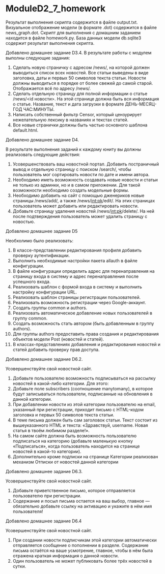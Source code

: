 # ModuleD2_7_homework
Результат выполнения скрипта содержится в файле output.txt. 
Визуальное отображение модели (в формате .dot) содержится в файле news_graph.dot. 
Скрипт для выполнения с домашним заданием находится в файле homework.py. 
База данных модели db.sqlite3 содержит результат выполнения скрипта. 

Добавлено домашнее задание D3.4.
В результате работы с модулем выполны следующие задания:

1. Сделать новую страничку с адресом /news/, на которой должен выводиться список всех новостей.
Все статьи выведены в виде заголовка, даты и первых 50 символов текста статьи.
Новости должны выводиться в порядке от более свежей до самой старой. Отображается всё по адресу /news/.
2. Сделать отдельную страницу для полной информации о статье /news/<id новости>. На этой странице должна быть вся информация о статье. Название, текст и дата загрузки в формате ДЕНЬ-МЕСЯЦ-ГОД ЧАС:МИНУТЫ.
3. Написать собственный фильтр Censor, который цензурирует нежелательную лексику в названиях и текстах статей.
4. Все новые странички должны быть частью основного шаблона default.html.

Добавлено домашнее задание D4.

В результате выполнения заданий к каждому юниту вы должны реализовать следующие действия:

1. Усовершенствовать ваш новостной портал. Добавить постраничный вывод и отдельную страницу с поиском /search/, чтобы пользователь мог сортировать новости по дате и имени автора.
2. Необходимо иметь возможность создавать новые новости и статьи не только из админки, но и в самом приложении. Для такой возможности необходимо создать модельные формы.
3. Необходимо добавить на сайт с помощью дженериков новые страницы /news/add/, а также /news/<int:pk>/edit/. На этих страницах пользователь может добавить или редактировать новости.
4. Добавьте страницу удаления новостей /news/<int:pk>/delete/. На ней после подтверждения пользователь может удалить страницу с новостью.

Добавлено домашнее задание D5

Необхолимо было реализовать:
1. В классе-представлении редактирования профиля добавить проверку аутентификации.
2. Выполнить необходимые настройки пакета allauth в файле конфигурации.
3. В файле конфигурации определить адрес для перенаправления на страницу входа в систему и адрес перенаправления после успешного входа.
4. Реализовать шаблон с формой входа в систему и выполнить настройку конфигурации URL.
5. Реализовать шаблон страницы регистрации пользователей.
6. Реализовать возможность регистрации через Google-аккаунт.
7. Создать группы common и authors.
8. Реализовать автоматическое добавление новых пользователей в группу common.
9. Создать возможность стать автором (быть добавленным в группу authors).
10. Для группы authors предоставить права создания и редактирования объектов модели Post (новостей и статей).
11. В классах-представлениях добавления и редактирования новостей и статей добавить проверку прав доступа.

Добавлено домашнее задание D6.2.

Усовершенствуйте свой новостной сайт.
1. Добавьте пользователю возможность подписываться на рассылку новостей в какой-либо категории. Для этого:
2. Добавьте поле subscribers (соотношение manytomany), в которое будут записываться пользователи, подписанные на обновления в данной категории.
3. При добавлении новости из этой категории пользователю на email, указанный при регистрации, приходит письмо с HTML-кодом заголовка и первых 50 символов текста статьи.
4. В теме письма должен быть сам заголовок статьи. Текст состоит из вышеуказанного HTML и текста: «Здравствуй, username. Новая статья в твоём любимом разделе!».
5. На самом сайте должна быть возможность пользователю подписаться на категорию (добавьте маленькую кнопку «Подписаться», когда пользователь находится на странице новостей в какой-то категории).
6. Дополнительно кроме подписки на странице Категории реализован механизм Отписки от новостей данной категории

Добавлено домашнее задание D6.3.

Усовершенствуйте свой новостной сайт.
1. Добавьте приветственное письмо, которое отправляется пользователю при регистрации.
2. Содержание и посыл письма остается на ваш выбор, главное —обязательно добавьте ссылку на активацию и укажите в нём имя пользователя!

Добавлено домашнее задание D6.4

Усовершенствуйте свой новостной сайт.
1. При создании новости подписчикам этой категории автоматически отправляется сообщение о пополнении в разделе. Содержание письма остаётся на ваше усмотрение, главное, чтобы в нём была отражена краткая информация о данной новости.
2. Один пользователь не может публиковать более трёх новостей в сутки.
